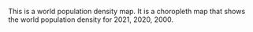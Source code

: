 This is a world population density map. It is a choropleth map that shows the world population density for 2021, 2020, 2000. 
